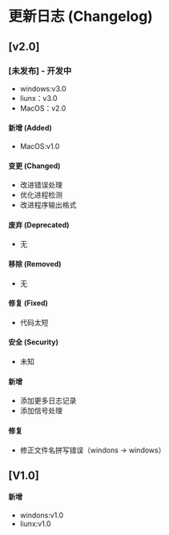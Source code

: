# 更新日志 (Changelog)

## [v2.0]
### [未发布] - 开发中
- windows:v3.0
- liunx：v3.0
- MacOS：v2.0

#### 新增 (Added)
- MacOS:v1.0

#### 变更 (Changed)
- 改进错误处理
- 优化进程检测
- 改进程序输出格式

#### 废弃 (Deprecated)
- 无

#### 移除 (Removed)  
- 无

#### 修复 (Fixed)
- 代码太短

#### 安全 (Security)
- 未知

#### 新增
- 添加更多日志记录
- 添加信号处理

#### 修复
- 修正文件名拼写错误（windons -> windows）

## [V1.0]
#### 新增
- windons:v1.0
- liunx:v1.0



 

